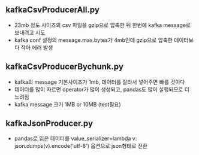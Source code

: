 ## kafkaCsvProducerAll.py
- 23mb 정도 사이즈의 csv 파일을 gzip으로 압축한 뒤 한번에 kafka message로 보내려고 시도
- kafka conf 설정의 message.max.bytes가 4mb인데 gzip으로 압축한 데이터보다 작아 에러 발생
## kafkaCsvProducerBychunk.py
- kafka의 message 기본사이즈가 1mb, 데이터를 잘라서 넣어주면 빠를 것이다
- 데이터를 많이 자르면 operator가 많이 생성되고, pandas도 많이 실행되므로 더 느려짐
- kafka message 크기 1MB or 10MB (test필요)
## kafkaJsonProducer.py
- pandas로 읽은 데이터를 value_serializer=lambda v: json.dumps(v).encode('utf-8') 옵션으로 json형태로 전환

